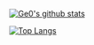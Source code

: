 [![Ge0's github stats](https://github-readme-stats.vercel.app/api?username=Ge0&count_private=true)](https://github.com/anuraghazra/github-readme-stats)

[![Top Langs](https://github-readme-stats.vercel.app/api/top-langs/?username=Ge0&layout=compact)](https://github.com/anuraghazra/github-readme-stats)
